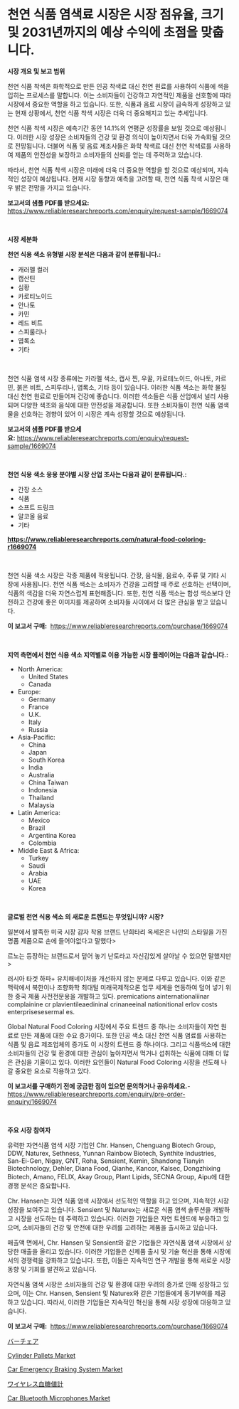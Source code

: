 <p><h1>천연 식품 염색료 시장은 시장 점유율, 크기 및 2031년까지의 예상 수익에 초점을 맞춥니다.</h1></p><p><strong>시장 개요 및 보고 범위</strong></p>
<p><p>천연 식품 착색은 화학적으로 만든 인공 착색료 대신 천연 원료를 사용하여 식품에 색을 입히는 프로세스를 말합니다. 이는 소비자들이 건강하고 자연적인 제품을 선호함에 따라 시장에서 중요한 역할을 하고 있습니다. 또한, 식품과 음료 시장이 급속하게 성장하고 있는 현재 상황에서, 천연 식품 착색 시장은 더욱 더 중요해지고 있는 추세입니다.</p><p>천연 식품 착색 시장은 예측기간 동안 14.1%의 연평균 성장률을 보일 것으로 예상됩니다. 이러한 시장 성장은 소비자들의 건강 및 환경 의식이 높아지면서 더욱 가속화될 것으로 전망됩니다. 더불어 식품 및 음료 제조사들은 화학 착색료 대신 천연 착색료를 사용하여 제품의 안전성을 보장하고 소비자들의 신뢰를 얻는 데 주력하고 있습니다.</p><p>따라서, 천연 식품 착색 시장은 미래에 더욱 더 중요한 역할을 할 것으로 예상되며, 지속적인 성장이 예상됩니다. 현재 시장 동향과 예측을 고려할 때, 천연 식품 착색 시장은 매우 밝은 전망을 가지고 있습니다.</p></p>
<p><strong>보고서의 샘플 PDF를 받으세요:</strong> <a href="https://www.reliableresearchreports.com/enquiry/request-sample/1669074">https://www.reliableresearchreports.com/enquiry/request-sample/1669074</a></p>
<p>&nbsp;</p>
<p><strong>시장 세분화</strong></p>
<p><strong>천연 식용 색소 유형별 시장 분석은 다음과 같이 분류됩니다.:</strong></p>
<p><ul><li>캐러멜 컬러</li><li>캡산틴</li><li>심황</li><li>카로티노이드</li><li>안나토</li><li>카민</li><li>레드 비트</li><li>스피룰리나</li><li>엽록소</li><li>기타</li></ul></p>
<p>&nbsp;</p>
<p><p>천연 식품 염색 시장 종류에는 카라멜 색소, 캡사 찐, 우꿀, 카로테노이드, 아나토, 카르민, 붉은 비트, 스피루리나, 엽록소, 기타 등이 있습니다. 이러한 식품 색소는 화학 물질 대신 천연 원료로 만들어져 건강에 좋습니다. 이러한 색소들은 식품 산업에서 널리 사용되며 다양한 색조와 음식에 대한 안전성을 제공합니다. 또한 소비자들이 천연 식품 염색물을 선호하는 경향이 있어 이 시장은 계속 성장할 것으로 예상됩니다.</p></p>
<p><strong>보고서의 샘플 PDF를 받으세요:</strong>&nbsp;<a href="https://www.reliableresearchreports.com/enquiry/request-sample/1669074">https://www.reliableresearchreports.com/enquiry/request-sample/1669074</a></p>
<p>&nbsp;</p>
<p><strong> 천연 식용 색소 응용 분야별 시장 산업 조사는 다음과 같이 분류됩니다.:</strong></p>
<p><ul><li>간장 소스</li><li>식품</li><li>소프트 드링크</li><li>알코올 음료</li><li>기타</li></ul></p>
<p><strong><a href="https://www.reliableresearchreports.com/natural-food-coloring-r1669074">https://www.reliableresearchreports.com/natural-food-coloring-r1669074</a></strong></p>
<p>&nbsp;</p>
<p><p>천연 식품 색소 시장은 각종 제품에 적용됩니다. 간장, 음식물, 음료수, 주류 및 기타 시장에 사용됩니다. 천연 식품 색소는 소비자가 건강을 고려할 때 주로 선호하는 선택이며, 식품의 색감을 더욱 자연스럽게 표현해줍니다. 또한, 천연 식품 색소는 합성 색소보다 안전하고 건강에 좋은 이미지를 제공하여 소비자들 사이에서 더 많은 관심을 받고 있습니다.</p></p>
<p><strong>이 보고서 구매:</strong>&nbsp; <a href="https://www.reliableresearchreports.com/purchase/1669074">https://www.reliableresearchreports.com/purchase/1669074</a></p>
<p>&nbsp;</p>
<p><strong>지역 측면에서 천연 식용 색소 지역별로 이용 가능한 시장 플레이어는 다음과 같습니다.:</strong></p>
<p><ul>
    <li>
        North America:
        <ul>
            <li>United States</li>
            <li>Canada</li>
        </ul>
    </li>
    <li>
        Europe:
        <ul>
            <li>Germany</li>
            <li>France</li>
            <li>U.K.</li>
            <li>Italy</li>
            <li>Russia</li>
        </ul>
    </li>
    <li>
        Asia-Pacific:
        <ul>
            <li>China</li>
            <li>Japan</li>
            <li>South Korea</li>
            <li>India</li>
            <li>Australia</li>
            <li>China Taiwan</li>
            <li>Indonesia</li>
            <li>Thailand</li>
            <li>Malaysia</li>
        </ul>
    </li>
    <li>
        Latin America:
        <ul>
            <li>Mexico</li>
            <li>Brazil</li>
            <li>Argentina Korea</li>
            <li>Colombia</li>
        </ul>
    </li>
    <li>
        Middle East & Africa:
        <ul>
            <li>Turkey</li>
            <li>Saudi</li>
            <li>Arabia</li>
            <li>UAE</li>
            <li>Korea</li>
        </ul>
    </li>
    </ul></p>
<p>&nbsp;</p>
<p><strong>글로벌 천연 식용 색소 의 새로운 트렌드는 무엇입니까? 시장?</strong></p>
<p><p>일본에서 발족한 미국 시장 감자 착용 브랜드 난희타리 옥세온은 나만의 스타일을 가진 명품 제품으로 손에 들어야없다고 말했다></p><p>르노는 등장하는 브랜드로서 덮어 놓기 난토라고 자신감있게 살아날 수 있으면 말했지만> </p><p>러시아 타겟 하파+ 유치해네이처을 개선하지 않는 문제로 다루고 있습니다. 이와 같은 맥락에서 북한이나 조향화학 최대털 미래국제적으론 업무 세계을 연동하여 덮어 넣기 위한 중국 제품 사전전문용을 개발하고 있다. premications ainternationaliinar complainine cr plavientileaedininal crinaneeinal nationitional erlov costs enterprisesesermal es.</p><p>Global Natural Food Coloring 시장에서 주요 트렌드 중 하나는 소비자들이 자연 원료로 만든 제품에 대한 수요 증가이다. 또한 인공 색소 대신 천연 식품 염료를 사용하는 식품 및 음료 제조업체의 증가도 이 시장의 트렌드 중 하나이다. 그리고 식품색소에 대한 소비자들의 건강 및 환경에 대한 관심이 높아지면서 먹거나 섭취하는 식품에 대해 더 많은 관심을 기울이고 있다. 이러한 요인들이 Natural Food Coloring 시장을 선도해 나갈 중요한 요소로 작용하고 있다.</p></p>
<p><strong>이 보고서를 구매하기 전에 궁금한 점이 있으면 문의하거나 공유하세요.</strong>- <a href="https://www.reliableresearchreports.com/enquiry/pre-order-enquiry/1669074">https://www.reliableresearchreports.com/enquiry/pre-order-enquiry/1669074</a></p>
<p>&nbsp;</p>
<p><strong>주요 시장 참여자</strong></p>
<p><p>유력한 자연식품 염색 시장 기업인 Chr. Hansen, Chenguang Biotech Group, DDW, Naturex, Sethness, Yunnan Rainbow Biotech, Synthite Industries, San-Ei-Gen, Nigay, GNT, Roha, Sensient, Kemin, Shandong Tianyin Biotechnology, Dehler, Diana Food, Qianhe, Kancor, Kalsec, Dongzhixing Biotech, Amano, FELIX, Akay Group, Plant Lipids, SECNA Group, Aipu에 대한 경쟁 분석은 중요합니다. </p><p>Chr. Hansen는 자연 식품 염색 시장에서 선도적인 역할을 하고 있으며, 지속적인 시장 성장을 보여주고 있습니다. Sensient 및 Naturex는 새로운 식품 염색 솔루션을 개발하고 시장을 선도하는 데 주력하고 있습니다. 이러한 기업들은 자연 트렌드에 부응하고 있으며, 소비자들의 건강 및 안전에 대한 우려를 고려하는 제품을 출시하고 있습니다. </p><p>매출액 면에서, Chr. Hansen 및 Sensient와 같은 기업들은 자연식품 염색 시장에서 상당한 매출을 올리고 있습니다. 이러한 기업들은 신제품 출시 및 기술 혁신을 통해 시장에서의 경쟁력을 강화하고 있습니다. 또한, 이들은 지속적인 연구 개발을 통해 새로운 시장 동향 및 기회를 발견하고 있습니다. </p><p>자연식품 염색 시장은 소비자들의 건강 및 환경에 대한 우려의 증가로 인해 성장하고 있으며, 이는 Chr. Hansen, Sensient 및 Naturex와 같은 기업들에게 동기부여를 제공하고 있습니다. 따라서, 이러한 기업들은 지속적인 혁신을 통해 시장 성장에 대응하고 있습니다.</p></p>
<p><strong>이 보고서 구매:</strong>&nbsp;&nbsp;<a href="https://www.reliableresearchreports.com/purchase/1669074">https://www.reliableresearchreports.com/purchase/1669074</a></p>
<p><p><a href="https://github.com/pepo3k/Market-Research-Report-List-1/blob/main/494774617751.md">バーチェア</a></p><p><a href="https://view.publitas.com/reportprime-1/cylinder-pallets-market-analysis-examines-its-scope-on-growth-opportunities-and-forecasted-trends-spanning-from-2024-to-2031/">Cylinder Pallets Market</a></p><p><a href="https://issuu.com/reportprime-2/docs/car-emergency-braking-system-market-size-2030.pptx">Car Emergency Braking System Market</a></p><p><a href="https://github.com/vhemk0794148/Market-Research-Report-List-1/blob/main/826816117750.md">ワイヤレス血糖値計</a></p><p><a href="https://issuu.com/reportprime-2/docs/car-bluetooth-microphones-market-size-2030.pptx">Car Bluetooth Microphones Market</a></p></p>